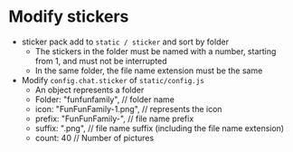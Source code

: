 # Modify stickers

- sticker pack add to `static / sticker` and sort by folder
  - The stickers in the folder must be named with a number, starting from 1, and must not be interrupted
  - In the same folder, the file name extension must be the same
- Modify `config.chat.sticker` of `static/config.js`
  - An object represents a folder
  - Folder: "funfunfamily", // folder name
  - icon: "FunFunFamily-1.png", // represents the icon
  - prefix: "FunFunFamily-", // file name prefix
  - suffix: ".png", // file name suffix (including the file name extension)
  - count: 40 // Number of pictures